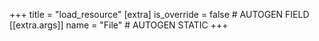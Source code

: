 +++
title = "load_resource"
[extra]
is_override = false # AUTOGEN FIELD
[[extra.args]]
name = "File" # AUTOGEN STATIC
+++